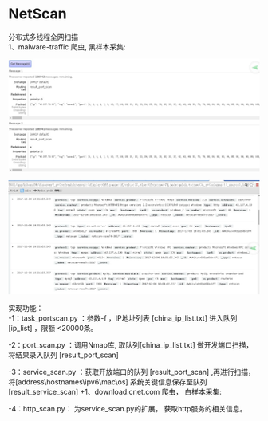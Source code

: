 # NetScan		

  		  
分布式多线程全网扫描		 
1、malware-traffic 爬虫,  黑样本采集:
  		  
![Alt text](https://github.com/yanchen0/NetScan/blob/master/0.jpg)		 
  		  
![Alt text](https://github.com/yanchen0/NetScan/blob/master/1.jpg)		 

  		  
实现功能：		
 -1：task_portscan.py ：参数-f ，IP地址列表 [china_ip_list.txt] 进入队列 [ip_list] ，限额 <20000条。		
  		  
 -2：port_scan.py ：调用Nmap库, 取队列[china_ip_list.txt] 做开发端口扫描，将结果录入队列 [result_port_scan]		
  		  
 -3：service_scan.py ：获取开放端口的队列  [result_port_scan] ,再进行扫描，将[address\hostnames\ipv6\mac\os] 系统关键信息保存至队列[result_service_scan]		 +1、download.cnet.com 爬虫， 白样本采集:
  		  
 -4：http_scan.py：  为service_scan.py的扩展， 获取http服务的相关信息。
